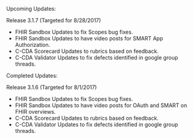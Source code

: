 
Upcoming Updates:

Release 3.1.7 (Targeted for 8/28/2017)
* FHIR Sandbox Updates to fix Scopes bug fixes.
* FHIR Sandbox Updates to have video posts for SMART App Authorization. 
* C-CDA Scorecard Updates to rubrics based on feedback.
* C-CDA Validator Updates to fix defects identified in google group threads.

Completed Updates:

Release 3.1.6 (Targeted for 8/1/2017)
* FHIR Sandbox Updates to fix Scopes bug fixes.
* FHIR Sandbox Updates to have video posts for OAuth and SMART on FHIR overviews. 
* C-CDA Scorecard Updates to rubrics based on feedback.
* C-CDA Validator Updates to fix defects identified in google group threads.
